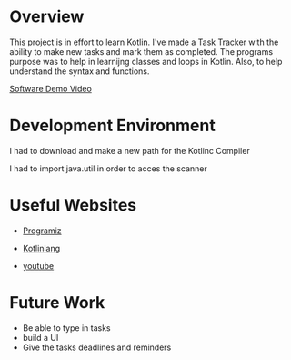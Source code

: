 # Overview

This project is in effort to learn Kotlin.
I've made a Task Tracker with the ability to make new tasks and mark them as completed.
The programs purpose was to help in learnijng classes and loops in Kotlin. Also, to help understand the syntax and functions.

[Software Demo Video]((https://youtu.be/agJZI3b6JFI))

# Development Environment

I had to download and make a new path for the Kotlinc Compiler

I had to import java.util in order to acces the scanner

# Useful Websites

- [Programiz](https://www.programiz.com/kotlin-programming)

- [Kotlinlang](https://kotlinlang.org/docs/command-line.html#sdkman)

- [youtube](https://www.youtube.com/watch?v=A7nnx267pkw&t=181s)

# Future Work

- Be able to type in tasks
- build a UI
- Give the tasks deadlines and reminders
